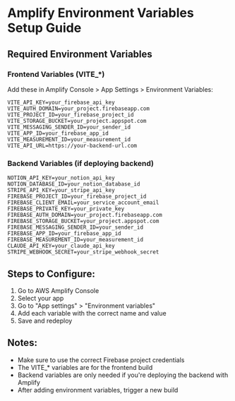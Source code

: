 # Amplify Environment Variables Setup Guide

## Required Environment Variables

### Frontend Variables (VITE_*)
Add these in Amplify Console > App Settings > Environment Variables:

```
VITE_API_KEY=your_firebase_api_key
VITE_AUTH_DOMAIN=your_project.firebaseapp.com
VITE_PROJECT_ID=your_firebase_project_id
VITE_STORAGE_BUCKET=your_project.appspot.com
VITE_MESSAGING_SENDER_ID=your_sender_id
VITE_APP_ID=your_firebase_app_id
VITE_MEASUREMENT_ID=your_measurement_id
VITE_API_URL=https://your-backend-url.com
```

### Backend Variables (if deploying backend)
```
NOTION_API_KEY=your_notion_api_key
NOTION_DATABASE_ID=your_notion_database_id
STRIPE_API_KEY=your_stripe_api_key
FIREBASE_PROJECT_ID=your_firebase_project_id
FIREBASE_CLIENT_EMAIL=your_service_account_email
FIREBASE_PRIVATE_KEY=your_private_key
FIREBASE_AUTH_DOMAIN=your_project.firebaseapp.com
FIREBASE_STORAGE_BUCKET=your_project.appspot.com
FIREBASE_MESSAGING_SENDER_ID=your_sender_id
FIREBASE_APP_ID=your_firebase_app_id
FIREBASE_MEASUREMENT_ID=your_measurement_id
CLAUDE_API_KEY=your_claude_api_key
STRIPE_WEBHOOK_SECRET=your_stripe_webhook_secret
```

## Steps to Configure:

1. Go to AWS Amplify Console
2. Select your app
3. Go to "App settings" > "Environment variables"
4. Add each variable with the correct name and value
5. Save and redeploy

## Notes:
- Make sure to use the correct Firebase project credentials
- The VITE_* variables are for the frontend build
- Backend variables are only needed if you're deploying the backend with Amplify
- After adding environment variables, trigger a new build 